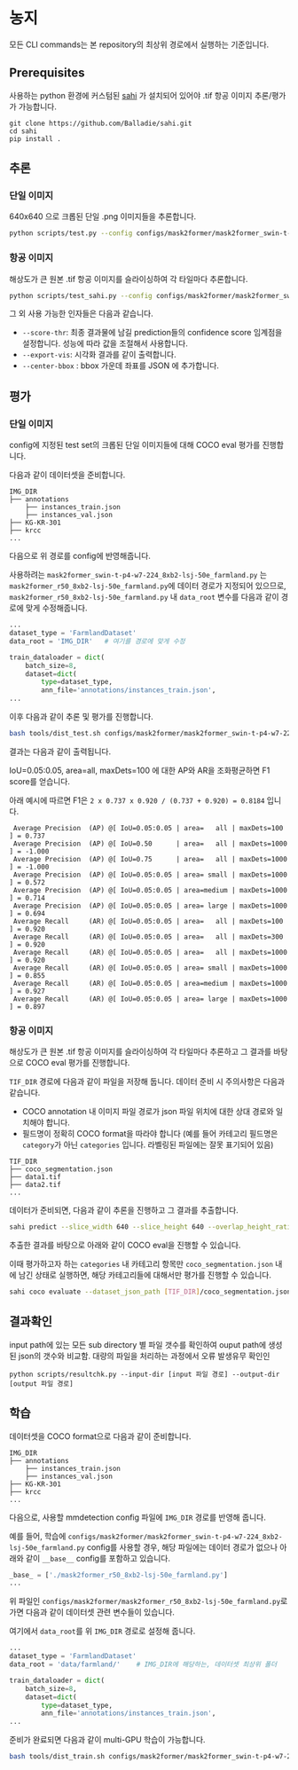 # 농지

모든 CLI commands는 본 repository의 최상위 경로에서 실행하는 기준입니다.

## Prerequisites

사용하는 python 환경에 커스텀된 [sahi](https://github.com/Balladie/sahi) 가 설치되어 있어야 .tif 항공 이미지 추론/평가가 가능합니다. 

```
git clone https://github.com/Balladie/sahi.git
cd sahi
pip install .
```


## 추론

### 단일 이미지

640x640 으로 크롭된 단일 .png 이미지들을 추론합니다.

```bash
python scripts/test.py --config configs/mask2former/mask2former_swin-t-p4-w7-224_8xb2-lsj-50e_farmland.py --ckpt [CKPT_PATH] --input-dir [IMAGE_DIR] --out-dir [OUTPUT_DIR]
```

### 항공 이미지

해상도가 큰 원본 .tif 항공 이미지를 슬라이싱하여 각 타일마다 추론합니다.

```bash
python scripts/test_sahi.py --config configs/mask2former/mask2former_swin-t-p4-w7-224_8xb2-lsj-50e_farmland.py --ckpt [CKPT_PATH] --input-dir [TIF_DIR] --out-dir [OUTPUT_DIR]
```

그 외 사용 가능한 인자들은 다음과 같습니다.

- `--score-thr`: 최종 결과물에 남길 prediction들의 confidence score 임계점을 설정합니다. 성능에 따라 값을 조절해서 사용합니다.
- `--export-vis`: 시각화 결과를 같이 출력합니다.
- `--center-bbox` : bbox 가운데 좌표를 JSON 에 추가합니다.

## 평가

### 단일 이미지

config에 지정된 test set의 크롭된 단일 이미지들에 대해 COCO eval 평가를 진행합니다.

다음과 같이 데이터셋을 준비합니다.

```
IMG_DIR
├── annotations
    ├── instances_train.json
    ├── instances_val.json
├── KG-KR-301
├── krcc
...
```

다음으로 위 경로를 config에 반영해줍니다. 

사용하려는 `mask2former_swin-t-p4-w7-224_8xb2-lsj-50e_farmland.py` 는 `mask2former_r50_8xb2-lsj-50e_farmland.py`에 데이터 경로가 지정되어 있으므로, `mask2former_r50_8xb2-lsj-50e_farmland.py` 내 `data_root` 변수를 다음과 같이 경로에 맞게 수정해줍니다. 

```python
...
dataset_type = 'FarmlandDataset'
data_root = 'IMG_DIR'   # 여기를 경로에 맞게 수정

train_dataloader = dict(
    batch_size=8,
    dataset=dict(
        type=dataset_type,
        ann_file='annotations/instances_train.json',
...
```

이후 다음과 같이 추론 및 평가를 진행합니다. 

```bash
bash tools/dist_test.sh configs/mask2former/mask2former_swin-t-p4-w7-224_8xb2-lsj-50e_farmland.py [CKPT_PATH] [NUM_GPU]
```

결과는 다음과 같이 출력됩니다. 

IoU=0.05:0.05, area=all, maxDets=100 에 대한 AP와 AR을 조화평균하면 F1 score를 얻습니다. 

아래 예시에 따르면 F1은 `2 x 0.737 x 0.920 / (0.737 + 0.920) = 0.8184` 입니다.

```
 Average Precision  (AP) @[ IoU=0.05:0.05 | area=   all | maxDets=100 ] = 0.737
 Average Precision  (AP) @[ IoU=0.50      | area=   all | maxDets=1000 ] = -1.000
 Average Precision  (AP) @[ IoU=0.75      | area=   all | maxDets=1000 ] = -1.000
 Average Precision  (AP) @[ IoU=0.05:0.05 | area= small | maxDets=1000 ] = 0.572
 Average Precision  (AP) @[ IoU=0.05:0.05 | area=medium | maxDets=1000 ] = 0.714
 Average Precision  (AP) @[ IoU=0.05:0.05 | area= large | maxDets=1000 ] = 0.694
 Average Recall     (AR) @[ IoU=0.05:0.05 | area=   all | maxDets=100 ] = 0.920
 Average Recall     (AR) @[ IoU=0.05:0.05 | area=   all | maxDets=300 ] = 0.920
 Average Recall     (AR) @[ IoU=0.05:0.05 | area=   all | maxDets=1000 ] = 0.920
 Average Recall     (AR) @[ IoU=0.05:0.05 | area= small | maxDets=1000 ] = 0.855
 Average Recall     (AR) @[ IoU=0.05:0.05 | area=medium | maxDets=1000 ] = 0.927
 Average Recall     (AR) @[ IoU=0.05:0.05 | area= large | maxDets=1000 ] = 0.897
```

### 항공 이미지

해상도가 큰 원본 .tif 항공 이미지를 슬라이싱하여 각 타일마다 추론하고 그 결과를 바탕으로 COCO eval 평가를 진행합니다.

`TIF_DIR` 경로에 다음과 같이 파일을 저장해 둡니다. 데이터 준비 시 주의사항은 다음과 같습니다.
- COCO annotation 내 이미지 파일 경로가 json 파일 위치에 대한 상대 경로와 일치해야 합니다.
- 필드명이 정확히 COCO format을 따라야 합니다 (예를 들어 카테고리 필드명은 `category`가 아닌 `categories` 입니다. 라벨링된 파일에는 잘못 표기되어 있음)

```
TIF_DIR
├── coco_segmentation.json
├── data1.tif
├── data2.tif
...
```

데이터가 준비되면, 다음과 같이 추론을 진행하고 그 결과를 추출합니다.

```bash
sahi predict --slice_width 640 --slice_height 640 --overlap_height_ratio 0.2 --overlap_width_ratio 0.2 --model_confidence_threshold 0.3 --postprocess_match_threshold 0.5 --source [TIF_DIR] --model_path [CKPT_PATH] --model_config_path configs/mask2former/mask2former_swin-t-p4-w7-224_8xb2-lsj-50e_farmland.py --dataset_json_path [TIF_DIR]/coco_segmentation.json --no_standard_prediction --novisual
```

추출한 결과를 바탕으로 아래와 같이 COCO eval을 진행할 수 있습니다. 

이때 평가하고자 하는 `categories` 내 카테고리 항목만 `coco_segmentation.json` 내에 남긴 상태로 실행하면, 해당 카테고리들에 대해서만 평가를 진행할 수 있습니다.

```bash
sahi coco evaluate --dataset_json_path [TIF_DIR]/coco_segmentation.json --result_json_path [RESULT_PATH] --iou_thrs 0.01 --type mask --max_detections 500 --areas "[0 0 100000000000]" --classwise
```

## 결과확인

input path에 있는 모든 sub directory 별 파일 갯수를 확인하여 ouput path에 생성된 json의 갯수와 비교함.
대량의 파일을 처리하는 과정에서 오류 발생유무 확인인

```
python scripts/resultchk.py --input-dir [input 파일 경로] --output-dir [output 파일 경로]
```

## 학습

데이터셋을 COCO format으로 다음과 같이 준비합니다. 

```
IMG_DIR
├── annotations
    ├── instances_train.json
    ├── instances_val.json
├── KG-KR-301
├── krcc
...
```

다음으로, 사용할 mmdetection config 파일에 `IMG_DIR` 경로를 반영해 줍니다.

예를 들어, 학습에 `configs/mask2former/mask2former_swin-t-p4-w7-224_8xb2-lsj-50e_farmland.py` config를 사용할 경우, 해당 파일에는 데이터 경로가 없으나 아래와 같이 `__base__` config를 포함하고 있습니다.

```python
_base_ = ['./mask2former_r50_8xb2-lsj-50e_farmland.py']
...
```

위 파일인 `configs/mask2former/mask2former_r50_8xb2-lsj-50e_farmland.py`로 가면 다음과 같이 데이터셋 관련 변수들이 있습니다. 

여기에서 `data_root`를 위 `IMG_DIR` 경로로 설정해 줍니다.

```python
...
dataset_type = 'FarmlandDataset'
data_root = 'data/farmland/'    # IMG_DIR에 해당하는, 데이터셋 최상위 폴더

train_dataloader = dict(
    batch_size=8,
    dataset=dict(
        type=dataset_type,
        ann_file='annotations/instances_train.json',
...
```

준비가 완료되면 다음과 같이 multi-GPU 학습이 가능합니다.

```bash
bash tools/dist_train.sh configs/mask2former/mask2former_swin-t-p4-w7-224_8xb2-lsj-50e_farmland.py [NUM_GPUS]
```
